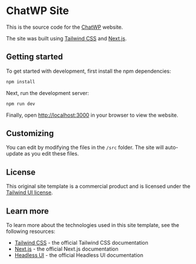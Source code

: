 # ChatWP Site

This is the source code for the [ChatWP](https://wpdocs.chat) website.

The site was built using [Tailwind CSS](https://tailwindcss.com) and [Next.js](https://nextjs.org).

## Getting started

To get started with development, first install the npm dependencies:

```bash
npm install
```

Next, run the development server:

```bash
npm run dev
```

Finally, open [http://localhost:3000](http://localhost:3000) in your browser to view the website.

## Customizing

You can edit by modifying the files in the `/src` folder. The site will auto-update as you edit these files.



## License

This original site template is a commercial product and is licensed under the [Tailwind UI license](https://tailwindui.com/license).

## Learn more

To learn more about the technologies used in this site template, see the following resources:

- [Tailwind CSS](https://tailwindcss.com/docs) - the official Tailwind CSS documentation
- [Next.js](https://nextjs.org/docs) - the official Next.js documentation
- [Headless UI](https://headlessui.dev) - the official Headless UI documentation
